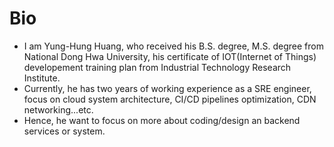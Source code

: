 # Bio

* I am Yung-Hung Huang, who received his B.S. degree, M.S. degree from National Dong Hwa University, his certificate of IOT(Internet of Things) developement training plan from Industrial Technology Research Institute.
* Currently, he has two years of working experience as a SRE engineer, focus on cloud system architecture, CI/CD pipelines optimization, CDN networking...etc.
* Hence, he want to focus on more about coding/design an backend services or system.